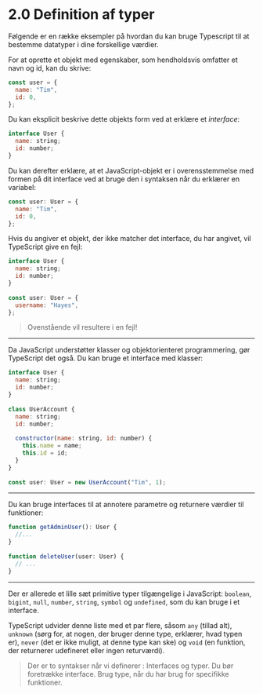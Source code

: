# 2.0 Definition af typer
 Følgende er en række eksempler på hvordan du kan bruge Typescript til at bestemme datatyper i dine forskellige værdier.

For at oprette et objekt med egenskaber, som hendholdsvis omfatter et navn og id, kan du skrive:
```js
const user = {
  name: "Tim",
  id: 0,
};
```
Du kan eksplicit beskrive dette objekts form ved at erklære et *interface*:
```js
interface User {
  name: string;
  id: number;
}
```
Du kan derefter erklære, at et JavaScript-objekt er i overensstemmelse med formen på dit interface ved at bruge den i syntaksen når du erklærer  en variabel:
```js
const user: User = {
  name: "Tim",
  id: 0,
};
```
Hvis du angiver et objekt, der ikke matcher det interface, du har angivet, vil TypeScript give en fejl:
```js
interface User {
  name: string;
  id: number;
}
 
const user: User = {
  username: "Hayes",
};
```
> Ovenstående vil resultere i en fejl!
___
Da JavaScript understøtter klasser og objektorienteret programmering, gør TypeScript det også. Du kan bruge et interface med klasser:
```js
interface User {
  name: string;
  id: number;
}
 
class UserAccount {
  name: string;
  id: number;
 
  constructor(name: string, id: number) {
    this.name = name;
    this.id = id;
  }
}
 
const user: User = new UserAccount("Tim", 1);
```
___
Du kan bruge interfaces til at annotere parametre og returnere værdier til funktioner:
```js
function getAdminUser(): User {
  //...
}
 
function deleteUser(user: User) {
  // ...
}
```
___
Der er allerede et lille sæt primitive typer tilgængelige i JavaScript: `boolean`, `bigint`, `null`, `number`, `string`, `symbol` og `undefined`, som du kan bruge i et interface. 

TypeScript udvider denne liste med et par flere, såsom `any` (tillad alt), `unknown` (sørg for, at nogen, der bruger denne type, erklærer, hvad typen er), `never` (det er ikke muligt, at denne type kan ske) og `void` (en funktion, der returnerer udefineret eller ingen returværdi).

> Der er to syntakser når vi definerer : Interfaces og typer. Du bør foretrække interface. Brug type, når du har brug for specifikke funktioner.